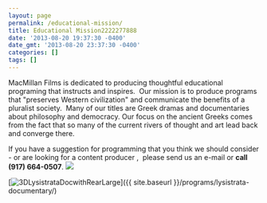 ```yaml
---
layout: page
permalink: /educational-mission/
title: Educational Mission2222277888
date: '2013-08-20 19:37:30 -0400'
date_gmt: '2013-08-20 23:37:30 -0400'
categories: []
tags: []
---
```

MacMillan Films is dedicated to producing thoughtful educational programing that instructs and inspires.  Our mission is to produce programs that "preserves Western civilization" and communicate the benefits of a pluralist society.  Many of our titles are Greek dramas and documentaries about philosophy and democracy. Our focus on the ancient Greeks comes from the fact that so many of the current rivers of thought and art lead back and converge there.

If you have a suggestion for programming that you think we should consider - or are looking for a content producer ,  please send us an e-mail or **call (917) 664-0507**.
![](https://macmillancdn.appspot.com/wp-content/uploads/2014/04/Screen-Shot-2014-04-25-at-3.16.52-PM-1024x570.png)

[![3DLysistrataDocwithRearLarge](https://macmillancdn.appspot.com/wp-content/uploads/2014/04/3DLysistrataDocwithRearLarge-1024x714.jpg)]({{ site.baseurl }}/programs/lysistrata-documentary/)
